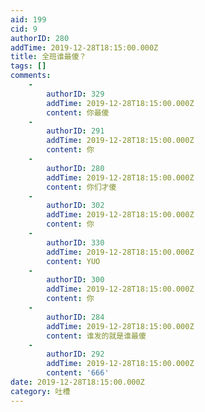 ```yaml
---
aid: 199
cid: 9
authorID: 280
addTime: 2019-12-28T18:15:00.000Z
title: 全班谁最傻？
tags: []
comments:
    -
        authorID: 329
        addTime: 2019-12-28T18:15:00.000Z
        content: 你最傻
    -
        authorID: 291
        addTime: 2019-12-28T18:15:00.000Z
        content: 你
    -
        authorID: 280
        addTime: 2019-12-28T18:15:00.000Z
        content: 你们才傻
    -
        authorID: 302
        addTime: 2019-12-28T18:15:00.000Z
        content: 你
    -
        authorID: 330
        addTime: 2019-12-28T18:15:00.000Z
        content: YUO
    -
        authorID: 300
        addTime: 2019-12-28T18:15:00.000Z
        content: 你
    -
        authorID: 284
        addTime: 2019-12-28T18:15:00.000Z
        content: 谁发的就是谁最傻
    -
        authorID: 292
        addTime: 2019-12-28T18:15:00.000Z
        content: '666'
date: 2019-12-28T18:15:00.000Z
category: 吐槽
---
```



